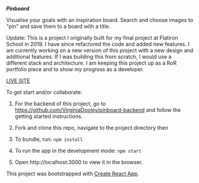 ***Pinboard***

Visualise your goals with an inspiration board. Search and choose images to "pin" and save them to a board with a title.

Update: This is a project I originally built for my final project at Flatiron School in 2019. I have since refactored the code and added new features. I am currently working on a new version of this project with a new design and additional features. If I was building this from scratch, I would use a different stack and architecture. I am keeping this project up as a RoR portfolio piece and to show my progress as a developer.

[LIVE SITE](https://pinboard-git-master-virginiadooleys-projects.vercel.app/)

To get start and/or collaborate:

 1) For the backend of this project, go to https://github.com/VirginiaDooley/pinboard-backend and follow the getting started instructions.

 2) Fork and clone this repo, navigate to the project directory then

 3) To bundle, run: ```npm install```

 4) To run the app in the development mode: ```npm start```

 5) Open http://localhost:3000 to view it in the browser.

This project was bootstrapped with [Create React App](https://github.com/facebook/create-react-app).
